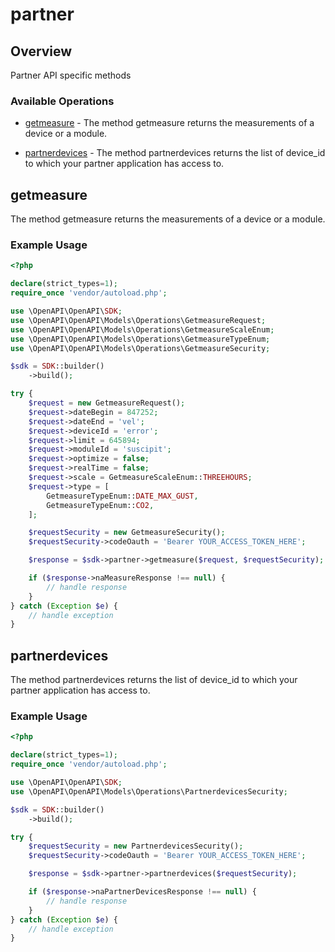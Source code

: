 # partner

## Overview

Partner API specific methods

### Available Operations

* [getmeasure](#getmeasure) - The method getmeasure returns the measurements of a device or a module.

* [partnerdevices](#partnerdevices) - The method partnerdevices returns the list of device_id to which your partner application has access to.

## getmeasure

The method getmeasure returns the measurements of a device or a module.


### Example Usage

```php
<?php

declare(strict_types=1);
require_once 'vendor/autoload.php';

use \OpenAPI\OpenAPI\SDK;
use \OpenAPI\OpenAPI\Models\Operations\GetmeasureRequest;
use \OpenAPI\OpenAPI\Models\Operations\GetmeasureScaleEnum;
use \OpenAPI\OpenAPI\Models\Operations\GetmeasureTypeEnum;
use \OpenAPI\OpenAPI\Models\Operations\GetmeasureSecurity;

$sdk = SDK::builder()
    ->build();

try {
    $request = new GetmeasureRequest();
    $request->dateBegin = 847252;
    $request->dateEnd = 'vel';
    $request->deviceId = 'error';
    $request->limit = 645894;
    $request->moduleId = 'suscipit';
    $request->optimize = false;
    $request->realTime = false;
    $request->scale = GetmeasureScaleEnum::THREEHOURS;
    $request->type = [
        GetmeasureTypeEnum::DATE_MAX_GUST,
        GetmeasureTypeEnum::CO2,
    ];

    $requestSecurity = new GetmeasureSecurity();
    $requestSecurity->codeOauth = 'Bearer YOUR_ACCESS_TOKEN_HERE';

    $response = $sdk->partner->getmeasure($request, $requestSecurity);

    if ($response->naMeasureResponse !== null) {
        // handle response
    }
} catch (Exception $e) {
    // handle exception
}
```

## partnerdevices

The method partnerdevices returns the list of device_id to which your partner application has access to.

### Example Usage

```php
<?php

declare(strict_types=1);
require_once 'vendor/autoload.php';

use \OpenAPI\OpenAPI\SDK;
use \OpenAPI\OpenAPI\Models\Operations\PartnerdevicesSecurity;

$sdk = SDK::builder()
    ->build();

try {
    $requestSecurity = new PartnerdevicesSecurity();
    $requestSecurity->codeOauth = 'Bearer YOUR_ACCESS_TOKEN_HERE';

    $response = $sdk->partner->partnerdevices($requestSecurity);

    if ($response->naPartnerDevicesResponse !== null) {
        // handle response
    }
} catch (Exception $e) {
    // handle exception
}
```
